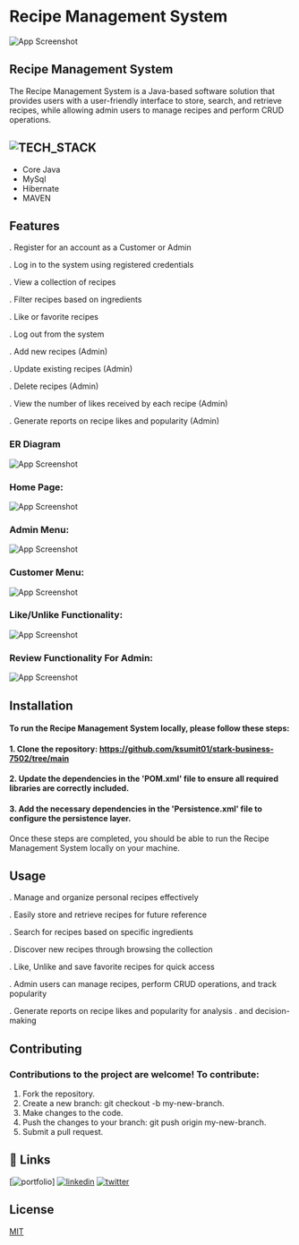 # Recipe Management System



![App Screenshot](https://github.com/ksumit01/stark-business-7502/blob/main/Images/AnotherLogo.png?raw=true)

## Recipe Management System
The Recipe Management System is a Java-based software solution that provides users with a user-friendly interface to store, search, and retrieve recipes, while allowing admin users to manage recipes and perform CRUD operations.

## ![TECH_STACK](https://img.shields.io/badge/Tech_Stack-%231572B6.svg?style=for-the-badge)
- Core Java
- MySql
- Hibernate
- MAVEN



## Features

. Register for an account as a Customer or Admin

. Log in to the system using registered credentials

. View a collection of recipes

. Filter recipes based on ingredients

. Like or favorite recipes

. Log out from the system

. Add new recipes (Admin)

. Update existing recipes (Admin)

. Delete recipes (Admin)

. View the number of likes received by each recipe (Admin)

. Generate reports on recipe likes and popularity (Admin)



### ER Diagram

![App Screenshot](https://github.com/ksumit01/stark-business-7502/blob/main/Images/ER%20Diagram.png?raw=true)


### Home Page:
![App Screenshot](https://github.com/ksumit01/stark-business-7502/blob/main/Images/HomePage.png?raw=true)

### Admin Menu:

![App Screenshot](https://github.com/ksumit01/stark-business-7502/blob/main/Images/Admin%20Menu.png?raw=true)


### Customer Menu:
![App Screenshot](https://github.com/ksumit01/stark-business-7502/blob/main/Images/Customer%20Menu.png?raw=true)


### Like/Unlike Functionality:
![App Screenshot](https://github.com/ksumit01/stark-business-7502/blob/day_5/Images/Like%3AUnlike%20Functionality.png?raw=true)

### Review Functionality For Admin:
![App Screenshot](https://github.com/ksumit01/stark-business-7502/blob/main/Images/ReviewFunc.png?raw=true) 





## Installation

#### To run the Recipe Management System locally, please follow these steps:

#### 1. Clone the repository: https://github.com/ksumit01/stark-business-7502/tree/main
#### 2. Update the dependencies in the 'POM.xml' file to ensure all required libraries are correctly included.
#### 3. Add the necessary dependencies in the 'Persistence.xml' file to configure the persistence layer.

Once these steps are completed, you should be able to run the Recipe Management System locally on your machine.


    
## Usage



. Manage and organize personal recipes effectively

. Easily store and retrieve recipes for future reference

. Search for recipes based on specific ingredients

. Discover new recipes through browsing the collection

. Like, Unlike and save favorite recipes for quick access

. Admin users can manage recipes, perform CRUD operations, 
  and track popularity

. Generate reports on recipe likes and popularity for analysis 
. and decision-making

## Contributing

### Contributions to the project are welcome! To contribute:

1. Fork the repository.
2. Create a new branch: git checkout -b my-new-branch.
3. Make changes to the code.
4. Push the changes to your branch: git push origin my-new-branch.
5. Submit a pull request.



## 🔗 Links
[![portfolio](https://ksumit01.github.io/#home)]
[![linkedin](https://img.shields.io/badge/linkedin-0A66C2?style=for-the-badge&logo=linkedin&logoColor=white)](https://www.linkedin.com/)
[![twitter](https://img.shields.io/badge/twitter-1DA1F2?style=for-the-badge&logo=twitter&logoColor=white)](https://twitter.com/)


## License

[MIT](https://choosealicense.com/licenses/mit/)

